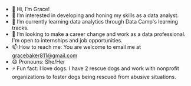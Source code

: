 - 👋 Hi, I’m Grace!
- 👀 I’m interested in developing and honing my skills as a data analyst. 
- 🌱 I’m currently learning data analytics through Data Camp's learning tracks. 
- 💞️ I’m looking to make a career change and work as a data professional. I'm open to internships and job opportunities.
- 📫 How to reach me: You are welcome to email me at gracebaker811@gmail.com
- 😄 Pronouns: She/Her
- ⚡ Fun fact: I love dogs. I have 2 rescue dogs and work with nonprofit organizations to foster dogs being rescued from abusive situations.


